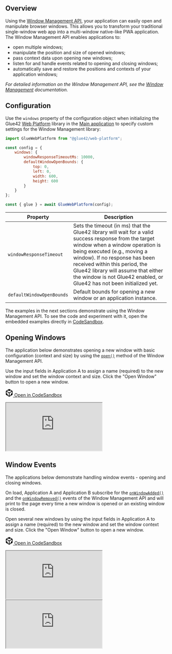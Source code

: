 ## Overview

Using the [Window Management API](../../../reference/core/latest/windows/index.html), your application can easily open and manipulate browser windows. This allows you to transform your traditional single-window web app into a multi-window native-like PWA application. The Window Management API enables applications to:

- open multiple windows;
- manipulate the position and size of opened windows;
- pass context data upon opening new windows;
- listen for and handle events related to opening and closing windows;
- automatically save and restore the positions and contexts of your application windows;

*For detailed information on the Window Management API, see the [Window Management](../../../glue42-concepts/windows/window-management/javascript/index.html) documentation.* 

## Configuration

Use the `windows` property of the configuration object when initializing the Glue42 [Web Platform](https://www.npmjs.com/package/@glue42/web-platform) library in the [Main application](../../core-concepts/web-platform/overview/index.html) to specify custom settings for the Window Management library:

```javascript
import GlueWebPlatform from "@glue42/web-platform";

const config = {
    windows: {
        windowResponseTimeoutMs: 10000,
        defaultWindowOpenBounds: {
            top: 0,
            left: 0,
            width: 600,
            height: 600
        }
    }
};

const { glue } = await GlueWebPlatform(config);
```

| Property | Description |
|----------|-------------|
| `windowResponseTimeout` | Sets the timeout (in ms) that the Glue42 library will wait for a valid success response from the target window when a window operation is being executed (e.g., moving a window). If no response has been received within this period, the Glue42 library will assume that either the window is not Glue42 enabled, or Glue42 has not been initialized yet. |
| `defaultWindowOpenBounds` | Default bounds for opening a new window or an application instance. |

The examples in the next sections demonstrate using the Window Management API. To see the code and experiment with it, open the embedded examples directly in [CodeSandbox](https://codesandbox.io).

## Opening Windows

The application below demonstrates opening a new window with basic configuration (context and size) by using the [`open()`](../../../reference/core/latest/windows/index.html#!API-open) method of the Window Management API.

Use the input fields in Application A to assign a name (required) to the new window and set the window context and size. Click the "Open Window" button to open a new window.

<a href="https://codesandbox.io/s/github/Glue42/core/tree/master/live-examples/windows/window-opening" target="_blank" class="btn btn-primary"><svg xmlns="http://www.w3.org/2000/svg" viewBox="0 0 256 296" preserveAspectRatio="xMidYMid meet" width="24" height="24" version="1.1" style="pointer-events: auto;">
        <path fill="#000000" d="M 115.498 261.088 L 115.498 154.479 L 23.814 101.729 L 23.814 162.502 L 65.8105 186.849 L 65.8105 232.549 L 115.498 261.088 Z M 139.312 261.715 L 189.917 232.564 L 189.917 185.78 L 232.186 161.285 L 232.186 101.274 L 139.312 154.895 L 139.312 261.715 Z M 219.972 80.8277 L 171.155 52.5391 L 128.292 77.4107 L 85.104 52.5141 L 35.8521 81.1812 L 127.766 134.063 L 219.972 80.8277 Z M 0 222.212 L 0 74.4949 L 127.987 0 L 256 74.182 L 256 221.979 L 127.984 295.723 L 0 222.212 Z" style="pointer-events: auto;"></path>
</svg> Open in CodeSandbox</a>
<div class="d-flex">
    <iframe src="https://jp8hk.csb.app/app-a/index.html"></iframe>
</div>

<!-- ## Window Discovery

The application below demonstrates discovering a window by name.

Open several new windows by using the input fields in App A to assign a name (required) to the new window and set the window context, size and position. Click the "Open Window" button to open a new window.

Input the name of the window you want to search for and click the search button. If a window with the specified name is found, its ID and context (if available) will be printed on the page.

example 11 -->

## Window Events

The applications below demonstrate handling window events - opening and closing windows.

On load, Application A and Application B subscribe for the [`onWindowAdded()`](../../../reference/core/latest/windows/index.html#!API-onWindowAdded) and the [`onWindowRemoved()`](../../../reference/core/latest/windows/index.html#!API-onWindowRemoved) events of the Window Management API and will print to the page every time a new window is opened or an existing window is closed. 

Open several new windows by using the input fields in Application A to assign a name (required) to the new window and set the window context and size. Click the "Open Window" button to open a new window.

<a href="https://codesandbox.io/s/github/Glue42/core/tree/master/live-examples/windows/window-events" target="_blank" class="btn btn-primary"><svg xmlns="http://www.w3.org/2000/svg" viewBox="0 0 256 296" preserveAspectRatio="xMidYMid meet" width="24" height="24" version="1.1" style="pointer-events: auto;">
        <path fill="#000000" d="M 115.498 261.088 L 115.498 154.479 L 23.814 101.729 L 23.814 162.502 L 65.8105 186.849 L 65.8105 232.549 L 115.498 261.088 Z M 139.312 261.715 L 189.917 232.564 L 189.917 185.78 L 232.186 161.285 L 232.186 101.274 L 139.312 154.895 L 139.312 261.715 Z M 219.972 80.8277 L 171.155 52.5391 L 128.292 77.4107 L 85.104 52.5141 L 35.8521 81.1812 L 127.766 134.063 L 219.972 80.8277 Z M 0 222.212 L 0 74.4949 L 127.987 0 L 256 74.182 L 256 221.979 L 127.984 295.723 L 0 222.212 Z" style="pointer-events: auto;"></path>
</svg> Open in CodeSandbox</a>
<div class="d-flex mb-3">
    <iframe src="https://6wgpf.csb.app/app-a/index.html"></iframe>
    <iframe src="https://6wgpf.csb.app/app-b/index.html"></iframe>
</div>

<!-- ## Window Operations

The application below demonstrates manipulating already opened windows.

Open several new windows by using the input fields in App A to assign a name (required) to the new window and set the window context, size and position. Click the "Open Window" button to open a new window.

Use the "Open Window" and "Update Window" radio buttons to toggle between the options for creating new windows and updating existing ones. Select the "Update Window" option, select from the dropdown menu a window to update and set new position, size and/or context for the selected window. Click "Update Window" button to update the selected window.

example 13 -->